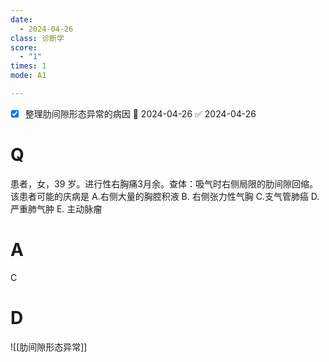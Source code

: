```yaml
---
date:
  - 2024-04-26
class: 诊断学
score:
  - "1"
times: 1
mode: A1

--- 
```

- [x] 整理肋间隙形态异常的病因 📅 2024-04-26 ✅ 2024-04-26


# Q
患者，女，39 岁。进行性右胸痛3月余。查体：吸气时右侧局限的肋间隙回缩。该患者可能的庆病是
A.右侧大量的胸腔积液
B. 右侧张力性气胸
C.支气管肺癌
D. 严重肺气肿
E. 主动脉瘤

# A

C



# D
![[肋间隙形态异常]]